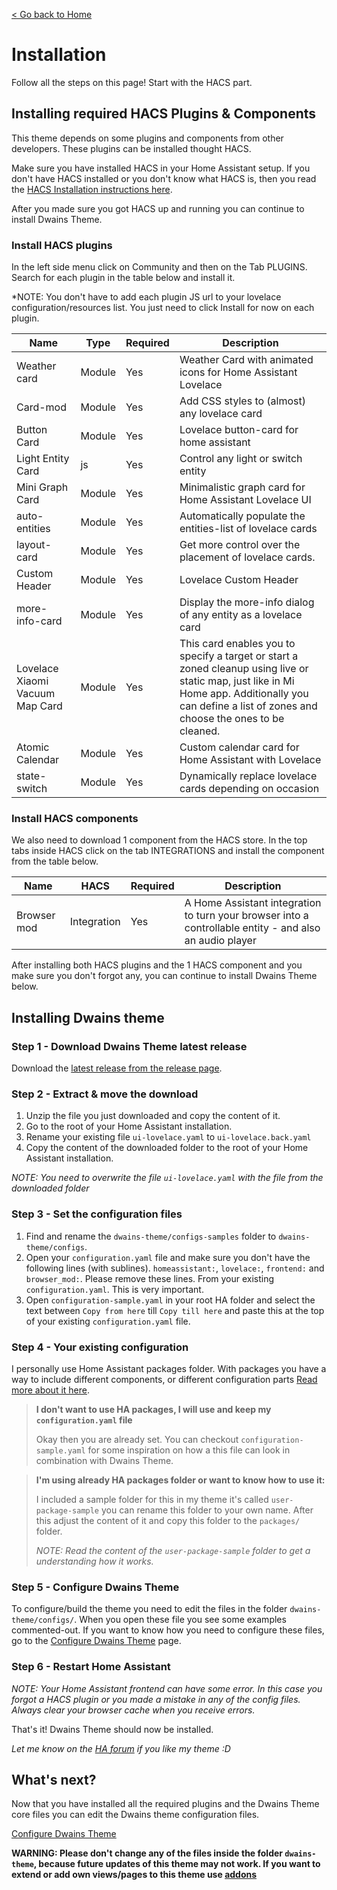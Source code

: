 [< Go back to Home](../index.md)

# Installation

Follow all the steps on this page! Start with the HACS part.

## Installing required HACS Plugins & Components
This theme depends on some plugins and components from other developers. These plugins can be installed thought HACS.

Make sure you have installed HACS in your Home Assistant setup. If you don't have HACS installed or you don't know what HACS is, then you read the [HACS Installation instructions here](https://hacs.xyz/docs/installation/manual).

After you made sure you got HACS up and running you can continue to install Dwains Theme.

### Install HACS plugins

In the left side menu click on Community and then on the Tab PLUGINS. Search for each plugin in the table below and install it.

*NOTE: You don't have to add each plugin JS url to your lovelace configuration/resources list. You just need to click Install for now on each plugin.

| Name | Type | Required | Description |
|----------------------------------|--------|----------|---------------------------------------------------------------------------------------------------------------------------------------------------------------------------------------------------------|
| Weather card | Module | Yes | Weather Card with animated icons for Home Assistant Lovelace |
| Card-mod | Module | Yes | Add CSS styles to (almost) any lovelace card |
| Button Card | Module | Yes | Lovelace button-card for home assistant |
| Light Entity Card | js | Yes | Control any light or switch entity |
| Mini Graph Card | Module | Yes | Minimalistic graph card for Home Assistant Lovelace UI |
| auto-entities | Module | Yes | Automatically populate the entities-list of lovelace cards |
| layout-card | Module | Yes | Get more control over the placement of lovelace cards. |
| Custom Header | Module | Yes | Lovelace Custom Header |
| more-info-card | Module | Yes | Display the more-info dialog of any entity as a lovelace card |
| Lovelace Xiaomi  Vacuum Map Card | Module | Yes | This card enables you to specify a target or start a zoned cleanup using  live or static map, just like in Mi Home app. Additionally you can define a  list of zones and choose the ones to be cleaned. |
| Atomic Calendar | Module | Yes | Custom calendar card for Home Assistant with Lovelace |
| state-switch | Module | Yes | Dynamically replace lovelace cards depending on occasion |


### Install HACS components

We also need to download 1 component from the HACS store. In the top tabs inside HACS click on the tab INTEGRATIONS and install the component from the table below.

| Name | HACS | Required | Description |
|-------------|-------------|----------|---------------------------------------------------------------------------------------------------------|
| Browser mod | Integration | Yes | A Home Assistant integration to turn your browser into a controllable entity - and also an audio player |

After installing both HACS plugins and the 1 HACS component and you make sure you don't forgot any, you can continue to install Dwains Theme below.


## Installing Dwains theme

### Step 1 - Download Dwains Theme latest release
Download the [latest release from the release page](https://github.com/dwainscheeren/lovelace-dwains-theme/releases).

### Step 2 - Extract & move the download

1. Unzip the file you just downloaded and copy the content of it. 
2. Go to the root of your Home Assistant installation.
3. Rename your existing file `ui-lovelace.yaml` to `ui-lovelace.back.yaml` 
2. Copy the content of the downloaded folder to the root of your Home Assistant installation.

*NOTE: You need to overwrite the file `ui-lovelace.yaml` with the file from the downloaded folder*

### Step 3 - Set the configuration files

1. Find and rename the `dwains-theme/configs-samples` folder to `dwains-theme/configs`.
2. Open your `configuration.yaml` file and make sure you don't have the following lines (with sublines). `homeassistant:`, `lovelace:`, `frontend:` and `browser_mod:`. Please remove these lines. From your existing `configuration.yaml`. This is very important.
3. Open `configuration-sample.yaml` in your root HA folder and select the text between `Copy from here` till `Copy till here` and paste this at the top of your existing `configuration.yaml` file.

### Step 4 - Your existing configuration

 I personally use Home Assistant packages folder. With packages you have a way to include different components, or different configuration parts  [Read more about it here](https://www.home-assistant.io/docs/configuration/packages/).

>**I don't want to use HA packages, I will use and keep my `configuration.yaml` file**
>
>Okay then you are already set. You can checkout `configuration-sample.yaml` for some inspiration on how a this file can look in combination with Dwains Theme.

>**I'm using already HA packages folder or want to know how to use it:**
>
>I included a sample folder for this in my theme it's called `user-package-sample` you can rename this folder to your own name. After this adjust the content of it and copy this folder to the `packages/` folder.
>
>*NOTE: Read the content of the `user-package-sample` folder to get a understanding how it works.*

### Step 5 - Configure Dwains Theme

To configure/build the theme you need to edit the files in the folder `dwains-theme/configs/`. When you open these file you see some examples commented-out. If you want to know how you need to configure these files, go to the [Configure Dwains Theme](../configuration/index.md) page.

### Step 6 - Restart Home Assistant

*NOTE: Your Home Assistant frontend can have some error. In this case you forgot a HACS plugin or you made a mistake in any of the config files. Always clear your browser cache when you receive errors.*

That's it! Dwains Theme should now be installed.

*Let me know on the [HA forum](https://community.home-assistant.io/t/dwains-theme-an-auto-generating-lovelace-ui-theme/168593?u=dwains) if you like my theme :D*

## What's next?
Now that you have installed all the required plugins and the Dwains Theme core files you can edit the Dwains theme configuration files.

[Configure Dwains Theme](../configuration/index.md)

**WARNING: Please don't change any of the files inside the folder `dwains-theme`, because future updates of this theme may not work. If you want to extend or add own views/pages to this theme use [addons](../addons/index.md)**